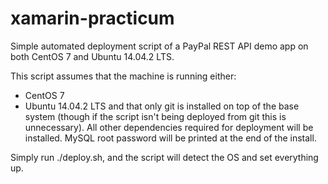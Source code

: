 # xamarin-practicum
Simple automated deployment script of a PayPal REST API demo app on both CentOS 7 and Ubuntu 14.04.2 LTS.

This script assumes that the machine is running either:
 - CentOS 7
 - Ubuntu 14.04.2 LTS
and that only git is installed on top of the base system (though if the script isn't being deployed from git this is unnecessary). All other dependencies required for deployment will be installed. MySQL root password will be printed at the end of the install.

Simply run ./deploy.sh, and the script will detect the OS and set everything up.
